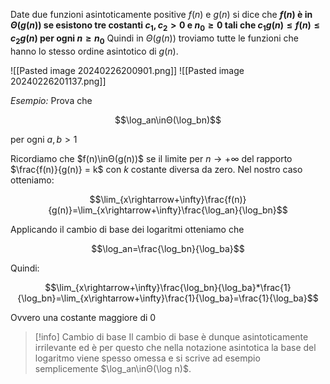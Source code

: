 Date due funzioni asintoticamente positive $f(n)$ e $g(n)$ si dice che **$f(n)$ è in $Θ(g(n))$ se esistono tre costanti $c_1,c_2>0$ e $n_0\geq0$ tali che $c_1g(n)\leq f(n)\leq c_2g(n)$ per ogni $n\geq n_0$**
Quindi in $Θ(g(n))$ troviamo tutte le funzioni che hanno lo stesso ordine asintotico di $g(n)$.

![[Pasted image 20240226200901.png]]
![[Pasted image 20240226201137.png]]

_Esempio:_
Prova che 

$$\log_an\inΘ(\log_bn)$$

per ogni $a,b>1$

Ricordiamo che $f(n)\inΘ(g(n))$ se il limite per $n\rightarrow+\infty$ del rapporto $\frac{f(n)}{g(n)} = k$ con $k$ costante diversa da zero.
Nel nostro caso otteniamo:

$$\lim_{x\rightarrow+\infty}\frac{f(n)}{g(n)}=\lim_{x\rightarrow+\infty}\frac{\log_an}{\log_bn}$$


Applicando il cambio di base dei logaritmi otteniamo che 

$$\log_an=\frac{\log_bn}{\log_ba}$$


Quindi:

$$\lim_{x\rightarrow+\infty}\frac{\log_bn}{\log_ba}*\frac{1}{\log_bn}=\lim_{x\rightarrow+\infty}\frac{1}{\log_ba}=\frac{1}{\log_ba}$$

Ovvero una costante maggiore di 0


> [!info] Cambio di base
> Il cambio di base è dunque asintoticamente irrilevante ed è per questo che nella notazione asintotica la base del logaritmo viene spesso omessa e si scrive ad esempio semplicemente $\log_an\inΘ(\log n)$.
